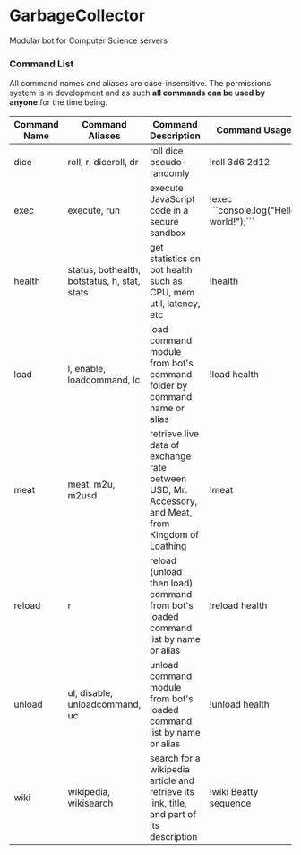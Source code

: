# GarbageCollector
Modular bot for Computer Science servers

### Command List

All command names and aliases are case-insensitive. The permissions system is in development and as such **all commands can be used by anyone** for the time  being.

Command Name | Command Aliases | Command Description | Command Usage
------------ | --------------- | ------------------- | -------------
dice | roll, r, diceroll, dr | roll dice pseudo-randomly | !roll 3d6 2d12
exec | execute, run | execute JavaScript code in a secure sandbox | !exec \`\`\`console.log("Hello, world!");\`\`\`
health | status, bothealth, botstatus, h, stat, stats | get statistics on bot health such as CPU, mem util, latency, etc | !health
load | l, enable, loadcommand, lc | load command module from bot's command folder by command name or alias | !load health
meat | meat, m2u, m2usd | retrieve live data of exchange rate between USD, Mr. Accessory, and Meat, from Kingdom of Loathing | !meat
reload | r | reload (unload then load) command from bot's loaded command list by name or alias | !reload health
unload | ul, disable, unloadcommand, uc | unload command module from bot's loaded command list by name or alias | !unload health
wiki | wikipedia, wikisearch | search for a wikipedia article and retrieve its link, title, and part of its description | !wiki Beatty sequence
